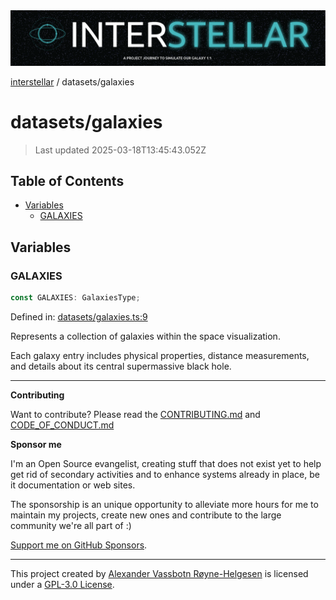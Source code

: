 <div>
  <img alt="SPECCER logo" src="https://raw.githubusercontent.com/phun-ky/interstellar/main/public/interstellar-header.png" style="max-height:120px;" />
</div>

[interstellar](../README.md) / datasets/galaxies

# datasets/galaxies

> Last updated 2025-03-18T13:45:43.052Z

## Table of Contents

- [Variables](#variables)
  - [GALAXIES](#galaxies)

## Variables

### GALAXIES

```ts
const GALAXIES: GalaxiesType;
```

Defined in:
[datasets/galaxies.ts:9](https://github.com/phun-ky/interstellar/blob/main/src/datasets/galaxies.ts#L9)

Represents a collection of galaxies within the space visualization.

Each galaxy entry includes physical properties, distance measurements, and
details about its central supermassive black hole.

---

**Contributing**

Want to contribute? Please read the
[CONTRIBUTING.md](https://github.com/phun-ky/interstellar/blob/main/CONTRIBUTING.md)
and
[CODE_OF_CONDUCT.md](https://github.com/phun-ky/interstellar/blob/main/CODE_OF_CONDUCT.md)

**Sponsor me**

I'm an Open Source evangelist, creating stuff that does not exist yet to help
get rid of secondary activities and to enhance systems already in place, be it
documentation or web sites.

The sponsorship is an unique opportunity to alleviate more hours for me to
maintain my projects, create new ones and contribute to the large community
we're all part of :)

[Support me on GitHub Sponsors](https://github.com/sponsors/phun-ky).

---

This project created by [Alexander Vassbotn Røyne-Helgesen](http://phun-ky.net)
is licensed under a
[GPL-3.0 License](https://choosealicense.com/licenses/gpl-3.0/).

